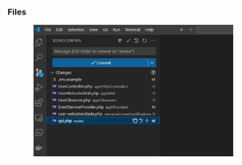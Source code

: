 ### Files

<p align="center"><a href="" target="_blank"><img src="files.jpg" width="400" alt="Laravel Logo"></a></p>
